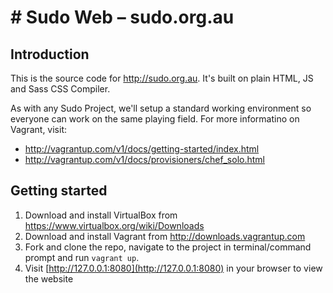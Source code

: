 # # Sudo Web – sudo.org.au


## Introduction

This is the source code for http://sudo.org.au. It's built on plain HTML, JS and Sass CSS Compiler.

As with any Sudo Project, we'll setup a standard working environment so everyone can work on the same playing field. For more informatino on Vagrant, visit:
* http://vagrantup.com/v1/docs/getting-started/index.html
* http://vagrantup.com/v1/docs/provisioners/chef_solo.html


## Getting started

1. Download and install VirtualBox from https://www.virtualbox.org/wiki/Downloads
2. Download and install Vagrant from http://downloads.vagrantup.com
3. Fork and clone the repo, navigate to the project in terminal/command prompt and run `vagrant up`.
4. Visit [http://127.0.0.1:8080](http://127.0.0.1:8080) in your browser to view the website
